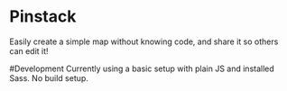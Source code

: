# Pinstack
Easily create a simple map without knowing code, and share it so others can edit it!

#Development
Currently using a basic setup with plain JS and installed Sass. No build setup.